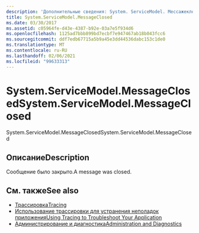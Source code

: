 ```yaml
---
description: 'Дополнительные сведения: System. ServiceModel. Мессажеклосед'
title: System.ServiceModel.MessageClosed
ms.date: 03/30/2017
ms.assetid: c05964fe-d43e-4387-b92e-03a7e5f934d6
ms.openlocfilehash: 1125ad7bbb899bd7ecbf7e947467ab18b043fcc6
ms.sourcegitcommit: ddf7edb67715a5b9a45e3dd44536dabc153c1de0
ms.translationtype: MT
ms.contentlocale: ru-RU
ms.lasthandoff: 02/06/2021
ms.locfileid: "99633313"
---
```

# <a name="systemservicemodelmessageclosed"></a><span data-ttu-id="64b62-103">System.ServiceModel.MessageClosed</span><span class="sxs-lookup"><span data-stu-id="64b62-103">System.ServiceModel.MessageClosed</span></span>

<span data-ttu-id="64b62-104">System.ServiceModel.MessageClosed</span><span class="sxs-lookup"><span data-stu-id="64b62-104">System.ServiceModel.MessageClosed</span></span>  
  
## <a name="description"></a><span data-ttu-id="64b62-105">Описание</span><span class="sxs-lookup"><span data-stu-id="64b62-105">Description</span></span>  

 <span data-ttu-id="64b62-106">Сообщение было закрыто.</span><span class="sxs-lookup"><span data-stu-id="64b62-106">A message was closed.</span></span>  
  
## <a name="see-also"></a><span data-ttu-id="64b62-107">См. также</span><span class="sxs-lookup"><span data-stu-id="64b62-107">See also</span></span>

- [<span data-ttu-id="64b62-108">Трассировка</span><span class="sxs-lookup"><span data-stu-id="64b62-108">Tracing</span></span>](index.md)
- [<span data-ttu-id="64b62-109">Использование трассировки для устранения неполадок приложения</span><span class="sxs-lookup"><span data-stu-id="64b62-109">Using Tracing to Troubleshoot Your Application</span></span>](using-tracing-to-troubleshoot-your-application.md)
- [<span data-ttu-id="64b62-110">Администрирование и диагностика</span><span class="sxs-lookup"><span data-stu-id="64b62-110">Administration and Diagnostics</span></span>](../index.md)
